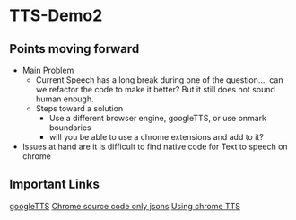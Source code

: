 # TTS-Demo2

## Points moving forward
- Main Problem 
  - Current Speech has a long break during one of the question.... can we refactor the code to make it better? But it still does not sound human enough.
  - Steps toward a solution
    - Use a different browser engine, googleTTS, or use onmark boundaries
    - will you be able to use a chrome extensions and add to it?    
- Issues at hand are it is difficult to find native code for Text to speech on chrome

## Important Links 
[googleTTS](https://stackoverflow.com/questions/15653145/using-google-text-to-speech-in-javascript)
[Chrome source code only jsons](https://chromium.googlesource.com/chromium/chromium/+/3d79ca55eb86e0f8733585beaece851e961ac769/chrome/common/extensions/api/)
[Using chrome TTS](https://stackoverflow.com/questions/25641521/using-chrome-text-to-speech-in-a-chrome-extension)
